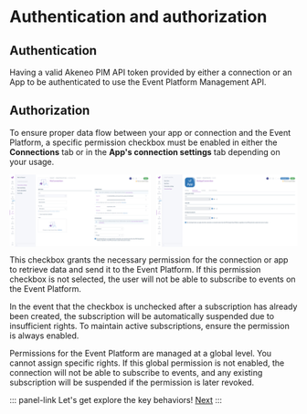 # Authentication and authorization

## Authentication
Having a valid Akeneo PIM API token provided by either a connection or an App to be authenticated to use the Event Platform Management API.

## Authorization
To ensure proper data flow between your app or connection and the Event Platform, a specific permission checkbox must be enabled in either the **Connections** tab or in the **App's connection settings** tab depending on your usage.  

<div style="display: flex; justify-content: space-between;">
  <img src="../img/aep/checkbox-on-connection-page.png" alt="Connection checkbox" style="width: 49%;">
  <img src="../img/aep/checkbox-on-apps-connection-page.png" alt="App connection checkbox" style="width: 49%;">
</div>

This checkbox grants the necessary permission for the connection or app to retrieve data and send it to the Event Platform. If this permission checkbox is not selected, the user will not be able to subscribe to events on the Event Platform.  

In the event that the checkbox is unchecked after a subscription has already been created, the subscription will be automatically suspended due to insufficient rights. To maintain active subscriptions, ensure the permission is always enabled.  

Permissions for the Event Platform are managed at a global level. You cannot assign specific rights. If this global permission is not enabled, the connection will not be able to subscribe to events, and any existing subscription will be suspended if the permission is later revoked.

::: panel-link Let's get explore the key behaviors! [Next](/event-platform/key-platform-behaviors.html)
:::



